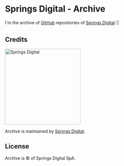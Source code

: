 # Springs Digital - Archive

I'm the archive of [GitHub](https://github.com) repositories of [Springs Digital](https://springsdigital.com)
🗄️

## Credits

<img src="https://static.springsdigital.com/logo.png" alt="Springs Digital" width="250"/>

Archive is maintained by [Springs Digital](https://springsdigital.com).

## License

Archive is © of Springs Digital SpA.
